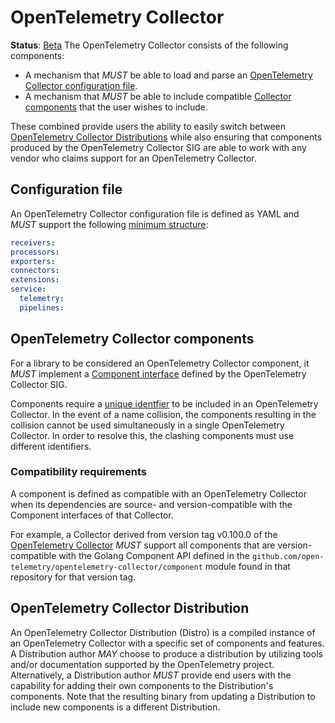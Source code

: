 # OpenTelemetry Collector

**Status**: [Beta](https://github.com/open-telemetry/opentelemetry-specification/blob/main/oteps/0232-maturity-of-otel.md#beta)
The OpenTelemetry Collector consists of the following components:

* A mechanism that _MUST_ be able to load and parse an [OpenTelemetry Collector configuration
  file](#configuration-file).
* A mechanism that _MUST_ be able to include compatible
  [Collector components](#opentelemetry-collector-components) that
  the user wishes to include.

These combined provide users the ability to easily switch between
[OpenTelemetry Collector Distributions](#opentelemetry-collector-distribution) while also ensuring that components produced by
the OpenTelemetry Collector SIG are able to work with any vendor who claims
support for an OpenTelemetry Collector.

## Configuration file

An OpenTelemetry Collector configuration file is defined as YAML and _MUST_ support
the following [minimum structure](https://pkg.go.dev/go.opentelemetry.io/collector/otelcol#Config):

```yaml
receivers:
processors:
exporters:
connectors:
extensions:
service:
  telemetry:
  pipelines:
```

## OpenTelemetry Collector components

For a library to be considered an OpenTelemetry Collector component, it _MUST_
implement a [Component interface](https://pkg.go.dev/go.opentelemetry.io/collector/component#Component)
defined by the OpenTelemetry Collector SIG.

Components require a [unique identfier](https://pkg.go.dev/go.opentelemetry.io/collector/component#ID)
to be included in an OpenTelemetry Collector. In the event of a name collision,
the components resulting in the collision cannot be used simultaneously in a single OpenTelemetry
Collector. In order to resolve this, the clashing components must use different identifiers.

### Compatibility requirements

A component is defined as compatible with an OpenTelemetry Collector when its dependencies are
source- and version-compatible with the Component interfaces of that Collector.

For example, a Collector derived from version tag v0.100.0 of the [OpenTelemetry Collector](https://github.com/open-telemetry/opentelemetry-collector) _MUST_ support all components that
are version-compatible with the Golang Component API defined in the `github.com/open-telemetry/opentelemetry-collector/component` module found in that repository for that version tag.

## OpenTelemetry Collector Distribution

An OpenTelemetry Collector Distribution (Distro) is a compiled instance
of an OpenTelemetry Collector with a specific set of components and features. A
Distribution author _MAY_ choose to produce a distribution by utilizing tools
and/or documentation supported by the OpenTelemetry project. Alternatively, a
Distribution author _MUST_ provide end users with the capability for adding
their own components to the Distribution's components. Note that the resulting
binary from updating a Distribution to include new components
is a different Distribution.
